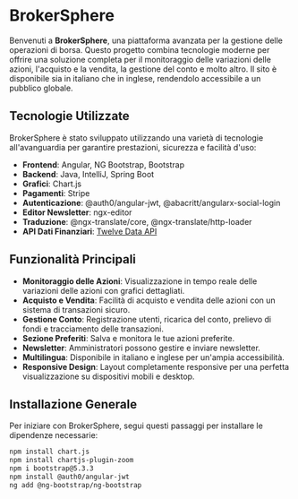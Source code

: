 
<!-- 
# Istallazione GENERALE
npm install chart.js 
npm install chartjs-plugin-zoom
npm i bootstrap@5.3.3
npm install @auth0/angular-jwt
ng add @ng-bootstrap/ng-bootstrap

### installazione solo login google
npm i @abacritt/angularx-social-login@2.1.0  
### installazione solo pagamenti stripe
npm install @stripe/stripe-js

### installazione solo ngx-editor  (per le newsletters)
npm i ngx-editor@16.0.1



 ### installazione solo per la traduzione
npm install @ngx-translate/core @ngx-translate/http-loader -->

<!-- ## Come avviare il programma
1. cambiare nel sito di strime nella sezione webhook (il lick di webhook utilizzato )
per il li lick andare sulla powerSell e utilizzare il commando ngrok http 8888 e copiare l'indirizzo 
es. (https://aaxx-xxx-xx-xxx-xxx.ngrok-free.app )
ps.  se non istallato in precedenza installare sulla powersell il seguente commando : choco install ngrok
2. npm run startCompleto

# API  
https://rapidapi.com/it/twelve-data1-twelve-data-default/api/twelve-data1/ -->


<!-- ## palette COLORI -->
<!-- Aquamarine Tint (#09eab4)
Pale Turquoise Tint (#93fcec)
Dark Slate Grey Tint (#0c3c4c)
Grey Tint (#7a7985)
Silver Tint (#bcbabc)
Midnight Blue Shade (#2c2443)
Blu Scuro:
Hex: #0E1229
Utilizzato per sfondi e sezioni principali del sito.
Blu:
Hex: #1B264F
Impiegato per elementi di navigazione e titoli.
Bianco:
Hex: #FFFFFF
Usato per il testo principale e sfondi secondari.
Grigio Chiaro:
Hex: #F2F5FA
Utilizzato per sfondi e separatori di sezioni.
Verde Chiaro:
Hex: #23B373
Usato per indicare variazioni di prezzo positive.
Rosso:
Hex: #E15241
Utilizzato per indicare variazioni di prezzo negative. -->
<!-- 1. Blu Scuro: #0E1229 - Utilizzato per sfondi e sezioni principali del sito.
2. Blu: #1B264F - Impiegato per elementi di navigazione e titoli.
3. Bianco: #FFFFFF - Usato per il testo principale e sfondi secondari.
4. Grigio Chiaro: #F2F5FA - Utilizzato per sfondi e separatori di sezioni.
5. Verde Chiaro: #23B373 - Usato per indicare variazioni di prezzo positive.
 6. Rosso: #E15241 - Utilizzato per indicare variazioni di prezzo negative.

7. Verde Acqua: #09eab4 - Spesso utilizzato per elementi grafici e pulsanti.
8. Turchese Chiaro: #93fcec - Utilizzato per accentuare alcune sezioni.
9. Blu Petrolio: #0c3c4c - Impiegato per titoli e testi secondari.
10. Grigio Medio: #7a7985 - Utilizzato per testi secondari e icone.
11. Grigio Argento: #bcbabc - Per bordi e linee di separazione.
12. Blu Notte: #2c2443 - Utilizzato per sfondi scuri e contrasti​ 




1. #12192B --blu scuro sbiadito-- Usato per lo sfondo generale
2. #0B1426 --blu scuro --         usato per navbar 
3. #122036 --blu un pò scuro--    per grafico 
4. #122F4D --blu petrolio --       per le card

5. #2EA5FB --azzuro --per bottoni 
6. #1199FA --azzuro scuro-- per i titoli/icone
7. #FFFFFF -- bianco-- per titoli(h1-h2)

8. #00A68C --verde-- per gli aumenti
9. #D9475A --rosso-- per le diminuzioni



# API  
https://rapidapi.com/it/twelve-data1-twelve-data-default/api/twelve-data1/ -->

# BrokerSphere

Benvenuti a **BrokerSphere**, una piattaforma avanzata per la gestione delle operazioni di borsa. Questo progetto combina tecnologie moderne per offrire una soluzione completa per il monitoraggio delle variazioni delle azioni, l'acquisto e la vendita, la gestione del conto e molto altro. Il sito è disponibile sia in italiano che in inglese, rendendolo accessibile a un pubblico globale.

## Tecnologie Utilizzate
BrokerSphere è stato sviluppato utilizzando una varietà di tecnologie all'avanguardia per garantire prestazioni, sicurezza e facilità d'uso:

- **Frontend**: Angular, NG Bootstrap, Bootstrap
- **Backend**: Java, IntelliJ, Spring Boot
- **Grafici**: Chart.js
- **Pagamenti**: Stripe
- **Autenticazione**: @auth0/angular-jwt, @abacritt/angularx-social-login
- **Editor Newsletter**: ngx-editor
- **Traduzione**: @ngx-translate/core, @ngx-translate/http-loader
- **API Dati Finanziari**: [Twelve Data API](https://rapidapi.com/it/twelve-data1-twelve-data-default/api/twelve-data1/)

## Funzionalità Principali
- **Monitoraggio delle Azioni**: Visualizzazione in tempo reale delle variazioni delle azioni con grafici dettagliati.
- **Acquisto e Vendita**: Facilità di acquisto e vendita delle azioni con un sistema di transazioni sicuro.
- **Gestione Conto**: Registrazione utenti, ricarica del conto, prelievo di fondi e tracciamento delle transazioni.
- **Sezione Preferiti**: Salva e monitora le tue azioni preferite.
- **Newsletter**: Amministratori possono gestire e inviare newsletter.
- **Multilingua**: Disponibile in italiano e inglese per un'ampia accessibilità.
- **Responsive Design**: Layout completamente responsive per una perfetta visualizzazione su dispositivi mobili e desktop.

## Installazione Generale
Per iniziare con BrokerSphere, segui questi passaggi per installare le dipendenze necessarie:

```bash
npm install chart.js 
npm install chartjs-plugin-zoom
npm i bootstrap@5.3.3
npm install @auth0/angular-jwt
ng add @ng-bootstrap/ng-bootstrap
